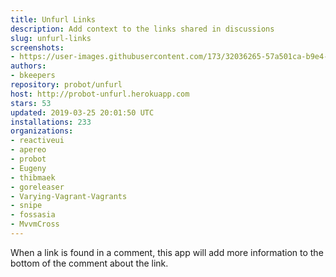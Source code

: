 ```yaml
---
title: Unfurl Links
description: Add context to the links shared in discussions
slug: unfurl-links
screenshots:
- https://user-images.githubusercontent.com/173/32036265-57a501ca-b9e4-11e7-9db3-52374fb7290c.png
authors:
- bkeepers
repository: probot/unfurl
host: http://probot-unfurl.herokuapp.com
stars: 53
updated: 2019-03-25 20:01:50 UTC
installations: 233
organizations:
- reactiveui
- apereo
- probot
- Eugeny
- thibmaek
- goreleaser
- Varying-Vagrant-Vagrants
- snipe
- fossasia
- MvvmCross
---
```


When a link is found in a comment, this app will add more information to the bottom of the comment about the link.
